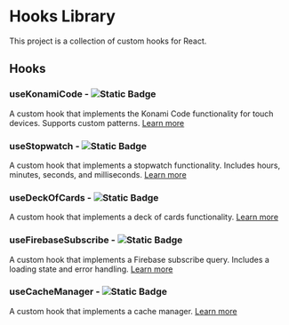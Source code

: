 # Hooks Library

This project is a collection of custom hooks for React.

## Hooks

### useKonamiCode - ![Static Badge](https://img.shields.io/badge/status-finished-lawngreen)

A custom hook that implements the Konami Code functionality for touch devices. Supports custom patterns. [Learn more](./src/hooks/useKonamiCode.ts)

### useStopwatch - ![Static Badge](https://img.shields.io/badge/status-finished-lawngreen)

A custom hook that implements a stopwatch functionality. Includes hours, minutes, seconds, and milliseconds. [Learn more](./src/hooks/useStopwatch.ts)

### useDeckOfCards - ![Static Badge](https://img.shields.io/badge/status-finished-lawngreen)

A custom hook that implements a deck of cards functionality. [Learn more](./src/hooks/useDeckOfCards.ts)

### useFirebaseSubscribe - ![Static Badge](https://img.shields.io/badge/status-in%20progress-dodgerblue)

A custom hook that implements a Firebase subscribe query. Includes a loading state and error handling. [Learn more](./src/hooks/useFirebaseSubscribe.ts)

### useCacheManager - ![Static Badge](https://img.shields.io/badge/status-to%20do-darkorange)

A custom hook that implements a cache manager. [Learn more](./src/hooks/useCacheManager.ts)
